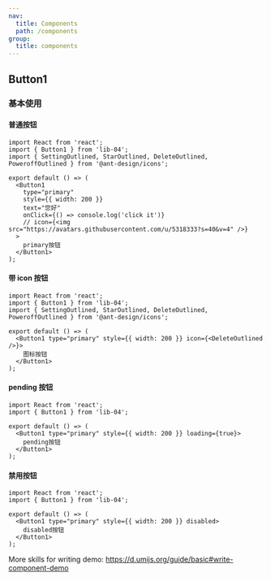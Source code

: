 ```yaml
---
nav:
  title: Components
  path: /components
group:
  title: components
---
```


## Button1

### 基本使用

#### 普通按钮

```tsx
import React from 'react';
import { Button1 } from 'lib-04';
import { SettingOutlined, StarOutlined, DeleteOutlined, PoweroffOutlined } from '@ant-design/icons';

export default () => (
  <Button1
    type="primary"
    style={{ width: 200 }}
    text="您好"
    onClick={() => console.log('click it')}
    // icon={<img src="https://avatars.githubusercontent.com/u/5318333?s=40&v=4" />}
  >
    primary按钮
  </Button1>
);
```

#### 带 icon 按钮

```tsx
import React from 'react';
import { Button1 } from 'lib-04';
import { SettingOutlined, StarOutlined, DeleteOutlined, PoweroffOutlined } from '@ant-design/icons';

export default () => (
  <Button1 type="primary" style={{ width: 200 }} icon={<DeleteOutlined />}>
    图标按钮
  </Button1>
);
```

#### pending 按钮

```tsx
import React from 'react';
import { Button1 } from 'lib-04';

export default () => (
  <Button1 type="primary" style={{ width: 200 }} loading={true}>
    pending按钮
  </Button1>
);
```

#### 禁用按钮

```tsx
import React from 'react';
import { Button1 } from 'lib-04';

export default () => (
  <Button1 type="primary" style={{ width: 200 }} disabled>
    disabled按钮
  </Button1>
);
```

<API src="./index.tsx"></API>

More skills for writing demo: https://d.umijs.org/guide/basic#write-component-demo

<!--
// Button:
// 	（通过设置 Button 的属性来产生不同的按钮样式，推荐顺序为：type -> shape -> size -> loading -> disabled。
// ）

// 	type: 按钮类型： primary | ghost | dashed | link | text | default
// 	danger: 是否是危险
// 	disabled: 不可点击
// 	href 点击跳转地址
// 	icon 图标组件
// 	onClick 回调函数 -->
